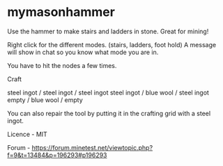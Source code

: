 # mymasonhammer

Use the hammer to make stairs and ladders in stone. Great for mining!

Right click for the different modes. (stairs, ladders, foot hold)
A message will show in chat so you know what mode you are in.

You have to hit the nodes a few times. 


Craft

steel ingot / steel ingot / steel ingot
steel ingot / blue wool   / steel ingot
empty       / blue wool   / empty

You can also repair the tool by putting it in the crafting grid with a steel ingot.


Licence - MIT


Forum - https://forum.minetest.net/viewtopic.php?f=9&t=13484&p=196293#p196293
